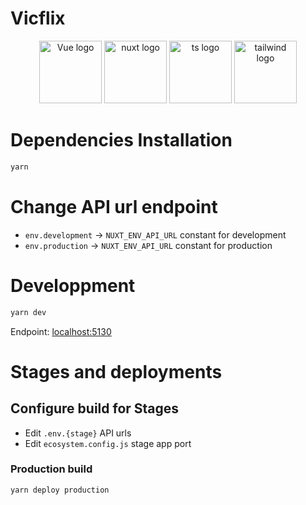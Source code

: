 # Vicflix

<p align="center">
<img width="100" src="https://vuejs.org/images/logo.png" alt="Vue logo">
<img width="100" src="https://d33wubrfki0l68.cloudfront.net/ff3666b10124b7c29e14fd20d9c7c11c1908a718/4111c/logos/nuxt.svg" alt="nuxt logo">
<img width="100" src="https://raw.githubusercontent.com/remojansen/logo.ts/master/ts.png" alt="ts logo">
<img width="100" src="https://tailwindcss.com/img/tailwind.svg" alt="tailwind logo">
</p>

# Dependencies Installation

```bash
yarn
```

# Change API url endpoint

- `env.development` -> `NUXT_ENV_API_URL` constant for development
- `env.production` -> `NUXT_ENV_API_URL` constant for production

# Developpment

```bash
yarn dev
```

Endpoint: [localhost:5130](http://localhost:5130)

# Stages and deployments

## Configure build for Stages

- Edit `.env.{stage}` API urls
- Edit `ecosystem.config.js` stage app port

### Production build

```bash
yarn deploy production
```
